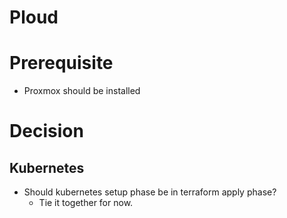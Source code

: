 # Ploud

# Prerequisite
* Proxmox should be installed

# Decision
## Kubernetes
* Should kubernetes setup phase be in terraform apply phase?
  - Tie it together for now. 